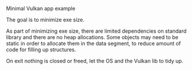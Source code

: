 Minimal Vulkan app example

The goal is to minimize exe size.

As part of minimizing exe size, there are limited dependencies on standard library and
there are no heap allocations.  Some objects may need to be static in order to
allocate them in the data segment, to reduce amount of code for filling up
structures.

On exit nothing is closed or freed, let the OS and the Vulkan lib to tidy up.
